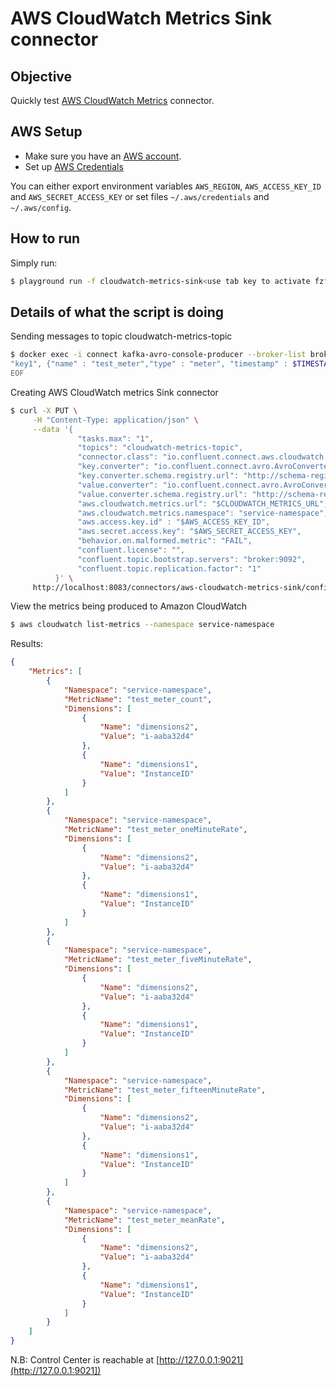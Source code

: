 # AWS CloudWatch Metrics Sink connector



## Objective

Quickly test [AWS CloudWatch Metrics](https://docs.confluent.io/current/connect/kafka-connect-aws-cloudwatch-metrics/index.html#quick-start) connector.



## AWS Setup

* Make sure you have an [AWS account](https://docs.aws.amazon.com/streams/latest/dev/before-you-begin.html#setting-up-sign-up-for-aws).
* Set up [AWS Credentials](https://docs.confluent.io/kafka-connectors/s3-sink/current/overview.html#aws-credentials)

You can either export environment variables `AWS_REGION`, `AWS_ACCESS_KEY_ID` and `AWS_SECRET_ACCESS_KEY` or set files `~/.aws/credentials` and `~/.aws/config`.

## How to run

Simply run:

```bash
$ playground run -f cloudwatch-metrics-sink<use tab key to activate fzf completion (see https://kafka-docker-playground.io/#/cli?id=%e2%9a%a1-setup-completion), otherwise use full path, or relative path>
```


## Details of what the script is doing

Sending messages to topic cloudwatch-metrics-topic

```bash
$ docker exec -i connect kafka-avro-console-producer --broker-list broker:9092 --property schema.registry.url=http://schema-registry:8081 --topic cloudwatch-metrics-topic --property parse.key=true --property key.separator=, --property key.schema='{"type":"string"}' --property value.schema='{"name": "myMetric","type": "record","fields": [{"name": "name","type": "string"},{"name": "type","type": "string"},{"name": "timestamp","type": "long"},{"name": "dimensions","type": {"name": "dimensions","type": "record","fields": [{"name": "dimensions1","type": "string"},{"name": "dimensions2","type": "string"}]}},{"name": "values","type": {"name": "values","type": "record","fields": [{"name":"count", "type": "double"},{"name":"oneMinuteRate", "type": "double"},{"name":"fiveMinuteRate", "type": "double"},{"name":"fifteenMinuteRate", "type": "double"},{"name":"meanRate", "type": "double"}]}}]}' << EOF
"key1", {"name" : "test_meter","type" : "meter", "timestamp" : $TIMESTAMP, "dimensions" : {"dimensions1" : "InstanceID","dimensions2" : "i-aaba32d4"},"values" : {"count" : 32423.0,"oneMinuteRate" : 342342.2,"fiveMinuteRate" : 34234.2,"fifteenMinuteRate" : 2123123.1,"meanRate" : 2312312.1}}
EOF
```

Creating AWS CloudWatch metrics Sink connector

```bash
$ curl -X PUT \
     -H "Content-Type: application/json" \
     --data '{
               "tasks.max": "1",
               "topics": "cloudwatch-metrics-topic",
               "connector.class": "io.confluent.connect.aws.cloudwatch.metrics.AwsCloudWatchMetricsSinkConnector",
               "key.converter": "io.confluent.connect.avro.AvroConverter",
               "key.converter.schema.registry.url": "http://schema-registry:8081",
               "value.converter": "io.confluent.connect.avro.AvroConverter",
               "value.converter.schema.registry.url": "http://schema-registry:8081",
               "aws.cloudwatch.metrics.url": "$CLOUDWATCH_METRICS_URL",
               "aws.cloudwatch.metrics.namespace": "service-namespace",
               "aws.access.key.id" : "$AWS_ACCESS_KEY_ID",
               "aws.secret.access.key": "$AWS_SECRET_ACCESS_KEY",
               "behavior.on.malformed.metric": "FAIL",
               "confluent.license": "",
               "confluent.topic.bootstrap.servers": "broker:9092",
               "confluent.topic.replication.factor": "1"
          }' \
     http://localhost:8083/connectors/aws-cloudwatch-metrics-sink/config | jq .
```

View the metrics being produced to Amazon CloudWatch

```bash
$ aws cloudwatch list-metrics --namespace service-namespace
```

Results:

```json
{
    "Metrics": [
        {
            "Namespace": "service-namespace",
            "MetricName": "test_meter_count",
            "Dimensions": [
                {
                    "Name": "dimensions2",
                    "Value": "i-aaba32d4"
                },
                {
                    "Name": "dimensions1",
                    "Value": "InstanceID"
                }
            ]
        },
        {
            "Namespace": "service-namespace",
            "MetricName": "test_meter_oneMinuteRate",
            "Dimensions": [
                {
                    "Name": "dimensions2",
                    "Value": "i-aaba32d4"
                },
                {
                    "Name": "dimensions1",
                    "Value": "InstanceID"
                }
            ]
        },
        {
            "Namespace": "service-namespace",
            "MetricName": "test_meter_fiveMinuteRate",
            "Dimensions": [
                {
                    "Name": "dimensions2",
                    "Value": "i-aaba32d4"
                },
                {
                    "Name": "dimensions1",
                    "Value": "InstanceID"
                }
            ]
        },
        {
            "Namespace": "service-namespace",
            "MetricName": "test_meter_fifteenMinuteRate",
            "Dimensions": [
                {
                    "Name": "dimensions2",
                    "Value": "i-aaba32d4"
                },
                {
                    "Name": "dimensions1",
                    "Value": "InstanceID"
                }
            ]
        },
        {
            "Namespace": "service-namespace",
            "MetricName": "test_meter_meanRate",
            "Dimensions": [
                {
                    "Name": "dimensions2",
                    "Value": "i-aaba32d4"
                },
                {
                    "Name": "dimensions1",
                    "Value": "InstanceID"
                }
            ]
        }
    ]
}
```

N.B: Control Center is reachable at [http://127.0.0.1:9021](http://127.0.0.1:9021])
